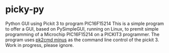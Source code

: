 # picky-py
 Python GUI using Pickit 3 to program PIC16F15214
 This is a simple program to offer a GUI, based on PySimpleGUI, running on Linux, to premit simple programming of a Microchip PIC16F15214 on a PICKIT3 programmer.
 The program uses [pk2cmd minus](http://kair.us/projects/pickitminus/) as the command line control of the pickit 3.
Work in progress, please ignore.
